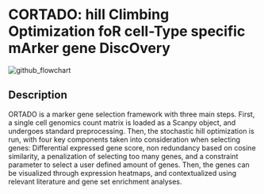 # CORTADO: hill Climbing Optimization foR cell-Type specific mArker gene DiscOvery


![github_flowchart](https://github.com/user-attachments/assets/8fec5bc5-fd99-47cb-a566-cbf1c69e1370)


## Description 

ORTADO is a marker gene selection framework with three main steps. First, a single cell genomics count matrix is loaded as a Scanpy object, and undergoes standard preprocessing. Then, the stochastic hill optimization is run, with four key components taken into consideration when selecting genes: Differential expressed gene score, non redundancy based on cosine similarity, a penalization of selecting too many genes, and a constraint parameter to select a user defined amount of genes. Then, the genes can be visualized through expression heatmaps, and contextualized using relevant literature and gene set enrichment analyses. 
